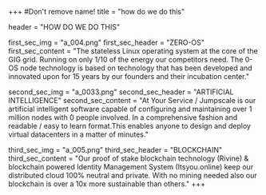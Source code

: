 +++
#Don't remove name!
title = "how do we do this"

header = "HOW DO WE DO THIS"

first_sec_img = "a_004.png"
first_sec_header = "ZERO-OS"
first_sec_content = "The stateless Linux operating system at the core of the GIG grid. Running on only 1/10 of the energy our competitors need. The 0-OS node technology is based on technology that has been developed and innovated upon for 15 years by our founders and their incubation center."

second_sec_img = "a_0033.png"
second_sec_header = "ARTIFICIAL INTELLIGENCE"
second_sec_content = "At Your Service / Jumpscale is our artificial intelligent software capable of configuring and maintaining over 1 million nodes with 0 people involved. In a comprehensive fashion and  readable / easy to learn format.This enables anyone to design and deploy virtual datacenters in a matter of minutes."

third_sec_img = "a_005.png"
third_sec_header = "BLOCKCHAIN"
third_sec_content = "Our proof of stake blockchain technology (Rivine) &amp; blockchain powered Identity Management System (Itsyou.online) keep our distributed cloud 100% neutral and private. With no mining needed also our blockchain is over a 10x more sustainable than others."
+++
